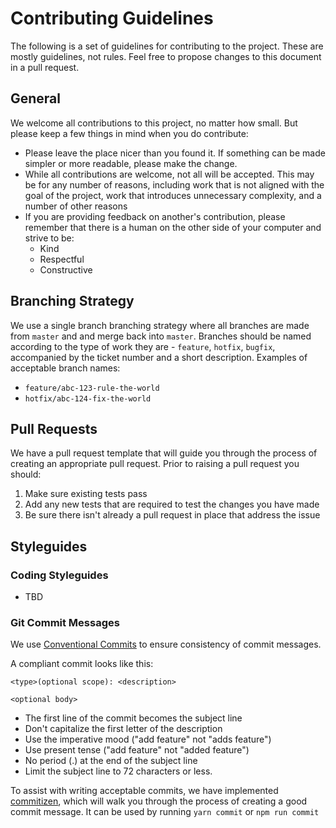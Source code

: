 # Contributing Guidelines

The following is a set of guidelines for contributing to the project. These are 
mostly guidelines, not rules. Feel free to propose changes to this document in a
pull request. 

## General

We welcome all contributions to this project, no matter how small. But please
keep a few things in mind when you do contribute:

* Please leave the place nicer than you found it. If something can be made
  simpler or more readable, please make the change.
* While all contributions are welcome, not all will be accepted. This may be for
  any number of reasons, including work that is not aligned with the goal of the
  project, work that introduces unnecessary complexity, and a number of other 
  reasons
* If you are providing feedback on another's contribution, please remember that
  there is a human on the other side of your computer and strive to be:
    * Kind
    * Respectful
    * Constructive

## Branching Strategy

We use a single branch branching strategy where all branches
are made from `master` and and merge back into `master`. Branches should be
named according to the type of work they are - `feature`, `hotfix`, `bugfix`, 
accompanied by the ticket number and a short description. Examples of acceptable
branch names:

* `feature/abc-123-rule-the-world`
* `hotfix/abc-124-fix-the-world`

## Pull Requests

We have a pull request template that will guide you through the process of 
creating an appropriate pull request. Prior to raising a pull request you should:

1. Make sure existing tests pass
2. Add any new tests that are required to test the changes you have made
3. Be sure there isn't already a pull request in place that address the issue

   
## Styleguides

### Coding Styleguides

* TBD

### Git Commit Messages

We use [Conventional Commits][conv-commits] to ensure consistency of commit 
messages.

A compliant commit looks like this:

```
<type>(optional scope): <description>

<optional body>
```

* The first line of the commit becomes the subject line
* Don't capitalize the first letter of the description
* Use the imperative mood ("add feature" not "adds feature")
* Use present tense ("add feature" not "added feature")
* No period (.) at the end of the subject line
* Limit the subject line to 72 characters or less.

To assist with writing acceptable commits, we have implemented 
[commitizen][commitizen], which will walk you through the process of creating a 
good commit message. It can be used by running `yarn commit` or `npm run commit`


[conv-commits]: https://www.conventionalcommits.org/en/v1.0.0-beta.3/
[commitizen]: https://github.com/commitizen/cz-cli